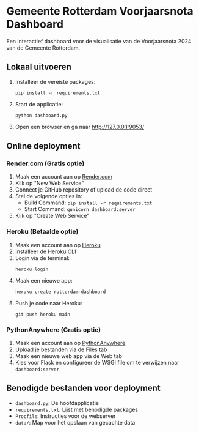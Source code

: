 # Gemeente Rotterdam Voorjaarsnota Dashboard

Een interactief dashboard voor de visualisatie van de Voorjaarsnota 2024 van de Gemeente Rotterdam.

## Lokaal uitvoeren

1. Installeer de vereiste packages:
   ```
   pip install -r requirements.txt
   ```

2. Start de applicatie:
   ```
   python dashboard.py
   ```

3. Open een browser en ga naar http://127.0.0.1:9053/

## Online deployment

### Render.com (Gratis optie)

1. Maak een account aan op [Render.com](https://render.com/)
2. Klik op "New Web Service"
3. Connect je GitHub repository of upload de code direct
4. Stel de volgende opties in:
   - Build Command: `pip install -r requirements.txt`
   - Start Command: `gunicorn dashboard:server`
5. Klik op "Create Web Service"

### Heroku (Betaalde optie)

1. Maak een account aan op [Heroku](https://www.heroku.com/)
2. Installeer de Heroku CLI
3. Login via de terminal:
   ```
   heroku login
   ```
4. Maak een nieuwe app:
   ```
   heroku create rotterdam-dashboard
   ```
5. Push je code naar Heroku:
   ```
   git push heroku main
   ```

### PythonAnywhere (Gratis optie)

1. Maak een account aan op [PythonAnywhere](https://www.pythonanywhere.com/)
2. Upload je bestanden via de Files tab
3. Maak een nieuwe web app via de Web tab
4. Kies voor Flask en configureer de WSGI file om te verwijzen naar `dashboard:server`

## Benodigde bestanden voor deployment

- `dashboard.py`: De hoofdapplicatie
- `requirements.txt`: Lijst met benodigde packages
- `Procfile`: Instructies voor de webserver
- `data/`: Map voor het opslaan van gecachte data
